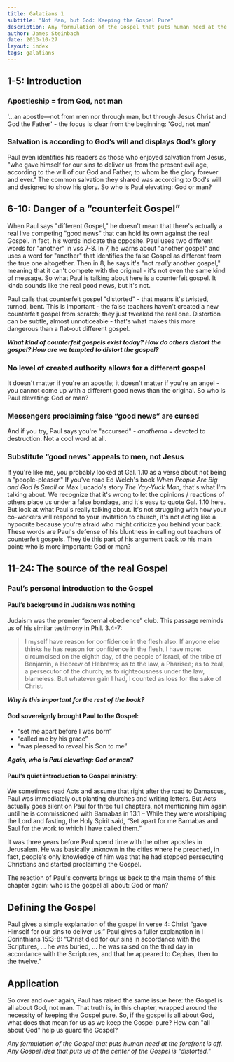 ```yaml
---
title: Galatians 1
subtitle: "Not Man, but God: Keeping the Gospel Pure"
description: Any formulation of the Gospel that puts human need at the forefront is off. Any Gospel idea that puts us at the center of the Gospel is "distorted."
author: James Steinbach
date: 2013-10-27
layout: index
tags: galatians
---
```

## 1-5: Introduction

### Apostleship = from God, not man

'…an apostle—not from men nor through man, but through Jesus Christ and God the Father' - the focus is clear from the beginning: 'God, not man'

### Salvation is according to God’s will and displays God’s glory

Paul even identifies his readers as those who enjoyed salvation from Jesus, "who gave himself for our sins to deliver us from the present evil age, according to the will of our God and Father, to whom be the glory forever and ever." The common salvation they shared was according to God's will and designed to show his glory. So who is Paul elevating: God or man?

## 6-10: Danger of a “counterfeit Gospel”

When Paul says "different Gospel," he doesn't mean that there's actually a real live competing "good news" that can hold its own against the real Gospel. In fact, his words indicate the opposite. Paul uses two different words for "another" in vss 7-8. In 7, he warns about "another gospel" and uses a word for "another" that identifies the false Gospel as different from the true one altogether. Then in 8, he says it's "not *really* another gospel," meaning that it can't compete with the original - it's not even the same kind of message. So what Paul is talking about here is a counterfeit gospel. It kinda sounds like the real good news, but it's not.

Paul calls that counterfeit gospel "distorted" - that means it's twisted, turned, bent. This is important - the false teachers haven't created a new counterfeit gospel from scratch; they just tweaked the real one. Distortion can be subtle, almost unnoticeable - that's what makes this more dangerous than a flat-out different gospel.

**_What kind of counterfeit gospels exist today? How do others distort the gospel? How are we tempted to distort the gospel?_**
### No level of created authority allows for a different gospel

It doesn't matter if you're an apostle; it doesn't matter if you're an angel - you cannot come up with a different good news than the original. So who is Paul elevating: God or man?

### Messengers proclaiming false “good news” are cursed

And if you try, Paul says you're "accursed" - *anathema* = devoted to destruction. Not a cool word at all.

### Substitute “good news” appeals to men, not Jesus

If you're like me, you probably looked at Gal. 1.10 as a verse about not being a "people-pleaser." If you've read Ed Welch's book *When People Are Big and God Is Small* or Max Lucado's story *The Yay-Yuck Man,* that's what I'm talking about. We recognize that it's wrong to let the opinions / reactions of others place us under a false bondage, and it's easy to quote Gal. 1.10 here. But look at what Paul's really talking about. It's not struggling with how your co-workers will respond to your invitation to church, it's not acting like a hypocrite because you're afraid who might criticize you behind your back. These words are Paul's defense of his bluntness in calling out teachers of counterfeit gospels. They tie this part of his argument back to his main point: who is more important: God or man?

## 11-24: The source of the real Gospel

### Paul’s personal introduction to the Gospel

#### Paul’s background in Judaism was nothing

Judaism was the premier “external obedience” club. This passage reminds us of his similar testimony in Phil. 3.4-7:

>I myself have reason for confidence in the flesh also. If anyone else thinks he has reason for confidence in the flesh, I have more: circumcised on the eighth day, of the people of Israel, of the tribe of Benjamin, a Hebrew of Hebrews; as to the law, a Pharisee; as to zeal, a persecutor of the church; as to righteousness under the law, blameless. But whatever gain I had, I counted as loss for the sake of Christ.

**_Why is this important for the rest of the book?_**

#### God sovereignly brought Paul to the Gospel:

* “set me apart before I was born”
* “called me by his grace”
* “was pleased to reveal his Son to me”

**_Again, who is Paul elevating: God or man?_**

#### Paul’s quiet introduction to Gospel ministry:

We sometimes read Acts and assume that right after the road to Damascus, Paul was immediately out planting churches and writing letters. But Acts actually goes silent on Paul for three full chapters, not mentioning him again until he is commissioned with Barnabas in 13.1 – While they were worshiping the Lord and fasting, the Holy Spirit said, “Set apart for me Barnabas and Saul for the work to which I have called them.”

It was three years before Paul spend time with the other apostles in Jerusalem. He was basically unknown in the cities where he preached, in fact, people's only knowledge of him was that he had stopped persecuting Christians and started proclaiming the Gospel.

The reaction of Paul's converts brings us back to the main theme of this chapter again: who is the gospel all about: God or man?

## Defining the Gospel

Paul gives a simple explanation of the gospel in verse 4: Christ “gave Himself for our sins to deliver us.” Paul gives a fuller explanation in I Corinthians 15:3-8: “Christ died for our sins in accordance with the Scriptures, … he was buried, … he was raised on the third day in accordance with the Scriptures, and that he appeared to Cephas, then to the twelve."

## Application

So over and over again, Paul has raised the same issue here: the Gospel is all about God, not man. That truth is, in this chapter, wrapped around the necessity of keeping the Gospel pure. So, if the gospel is all about God, what does that mean for us as we keep the Gospel pure? How can "all about God" help us guard the Gospel?

*Any formulation of the Gospel that puts human need at the forefront is off. Any Gospel idea that puts us at the center of the Gospel is "distorted."*
